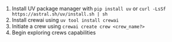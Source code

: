 1. Install UV package manager with ```pip install uv``` or ```curl -LsSf https://astral.sh/uv/install.sh | sh```
2. Install crewai using ```uv tool install crewai```
3. Initiate a crew using ```crewai create crew <crew_name?>```
4. Begin exploring crews capabilities
